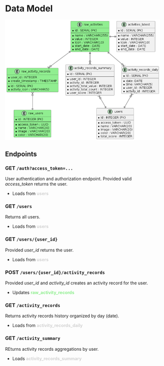 # Data Model
![ERD diagram](../docs/hcs-erd.png)

## Endpoints

### GET `/auth?access_token=...`
User authentication and authorization endpoint. Provided valid *access_token* returns the user.
- Loads from <span style="color:lightgray">**users**</span>

### GET `/users`
Returns all users.
- Loads from <span style="color:lightgray">**users**</span>

### GET `/users/{user_id}`
Provided *user_id* returns the user.
- Loads from <span style="color:lightgray">**users**</span>

### POST `/users/{user_id}/activity_records`
Provided *user_id* and *activity_id* creates an activity record for the user.
- Updates <span style="color:lightgreen">**raw_activity_records**</span>

### GET `/activity_records`
Returns activity records history organized by day (date).
- Loads from <span style="color:lightgray">**activity_records_daily**</span>

### GET `/activity_summary`
REturns activity records aggregations by user.
- Loads <span style="color:lightgray">**activity_records_summary**</span>